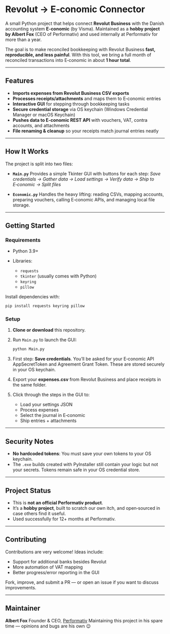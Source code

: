 # Revolut → E‑conomic Connector

A small Python project that helps connect **Revolut Business** with the Danish accounting system **E‑conomic** (by Visma).
Maintained as a **hobby project by Albert Fox** (CEO of Performativ) and used internally at Performativ for more than a year.

The goal is to make reconciled bookkeeping with Revolut Business **fast, reproducible, and less painful**.
With this tool, we bring a full month of reconciled transactions into E‑conomic in about **1 hour total**.

---

## Features

* **Imports expenses from Revolut Business CSV exports**
* **Processes receipts/attachments** and maps them to E‑conomic entries
* **Interactive GUI** for stepping through bookkeeping tasks
* **Secure credential storage** via OS keychain (Windows Credential Manager or macOS Keychain)
* **Pushes data to E‑conomic REST API** with vouchers, VAT, contra accounts, and attachments
* **File renaming & cleanup** so your receipts match journal entries neatly

---

## How It Works

The project is split into two files:

* **`Main.py`**
  Provides a simple Tkinter GUI with buttons for each step:
  *Save credentials → Gather data → Load settings → Verify data → Ship to E‑conomic → Split files*

* **`Economic.py`**
  Handles the heavy lifting: reading CSVs, mapping accounts, preparing vouchers, calling E‑conomic APIs, and managing local file storage.

---

## Getting Started

### Requirements

* Python 3.9+
* Libraries:

  * `requests`
  * `tkinter` (usually comes with Python)
  * `keyring`
  * `pillow`

Install dependencies with:

```bash
pip install requests keyring pillow
```

### Setup

1. **Clone or download** this repository.

2. Run `Main.py` to launch the GUI:

   ```bash
   python Main.py
   ```

3. First step: **Save credentials**.
   You’ll be asked for your E‑conomic API AppSecretToken and Agreement Grant Token. These are stored securely in your OS keychain.

4. Export your **expenses.csv** from Revolut Business and place receipts in the same folder.

5. Click through the steps in the GUI to:

   * Load your settings JSON
   * Process expenses
   * Select the journal in E‑conomic
   * Ship entries + attachments

---

## Security Notes

* **No hardcoded tokens**: You must save your own tokens to your OS keychain.
* The `.exe` builds created with PyInstaller still contain your logic but not your secrets. Tokens remain safe in your OS credential store.

---

## Project Status

* This is **not an official Performativ product**.
* It’s a **hobby project**, built to scratch our own itch, and open‑sourced in case others find it useful.
* Used successfully for 12+ months at Performativ.

---

## Contributing

Contributions are very welcome!
Ideas include:

* Support for additional banks besides Revolut
* More automation of VAT mapping
* Better progress/error reporting in the GUI

Fork, improve, and submit a PR — or open an issue if you want to discuss improvements.

---

## Maintainer

**Albert Fox**
Founder & CEO, [Performativ](https://performativ.com)
Maintaining this project in his spare time — opinions and bugs are his own 😉
